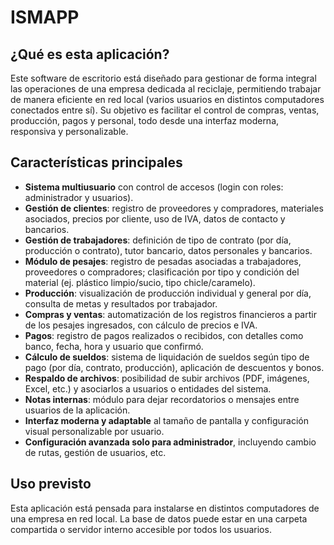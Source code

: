 # ISMAPP

## ¿Qué es esta aplicación?

Este software de escritorio está diseñado para gestionar de forma integral las operaciones de una empresa dedicada al reciclaje, permitiendo trabajar de manera eficiente en red local (varios usuarios en distintos computadores conectados entre sí). Su objetivo es facilitar el control de compras, ventas, producción, pagos y personal, todo desde una interfaz moderna, responsiva y personalizable.

## Características principales

- **Sistema multiusuario** con control de accesos (login con roles: administrador y usuarios).
- **Gestión de clientes**: registro de proveedores y compradores, materiales asociados, precios por cliente, uso de IVA, datos de contacto y bancarios.
- **Gestión de trabajadores**: definición de tipo de contrato (por día, producción o contrato), tutor bancario, datos personales y bancarios.
- **Módulo de pesajes**: registro de pesadas asociadas a trabajadores, proveedores o compradores; clasificación por tipo y condición del material (ej. plástico limpio/sucio, tipo chicle/caramelo).
- **Producción**: visualización de producción individual y general por día, consulta de metas y resultados por trabajador.
- **Compras y ventas**: automatización de los registros financieros a partir de los pesajes ingresados, con cálculo de precios e IVA.
- **Pagos**: registro de pagos realizados o recibidos, con detalles como banco, fecha, hora y usuario que confirmó.
- **Cálculo de sueldos**: sistema de liquidación de sueldos según tipo de pago (por día, contrato, producción), aplicación de descuentos y bonos.
- **Respaldo de archivos**: posibilidad de subir archivos (PDF, imágenes, Excel, etc.) y asociarlos a usuarios o entidades del sistema.
- **Notas internas**: módulo para dejar recordatorios o mensajes entre usuarios de la aplicación.
- **Interfaz moderna y adaptable** al tamaño de pantalla y configuración visual personalizable por usuario.
- **Configuración avanzada solo para administrador**, incluyendo cambio de rutas, gestión de usuarios, etc.

## Uso previsto

Esta aplicación está pensada para instalarse en distintos computadores de una empresa en red local. La base de datos puede estar en una carpeta compartida o servidor interno accesible por todos los usuarios.


